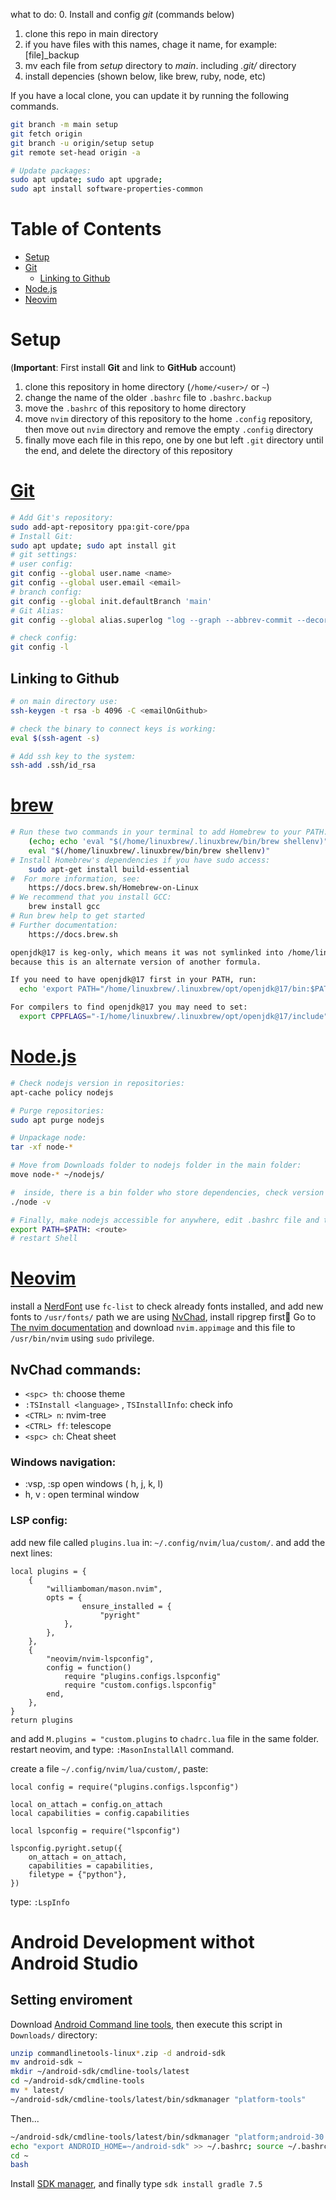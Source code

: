what to do:
0. Install and config _git_ (commands below)
1. clone this repo in main directory
2. if you have files with this names, chage it name, for example: [file]_backup
3. mv each file from _setup_ directory to _main_. including _.git/_ directory
4. install depencies (shown below, like brew, ruby, node, etc)

If you have a local clone, you can update it by running the following commands.
```bash
git branch -m main setup
git fetch origin
git branch -u origin/setup setup
git remote set-head origin -a
```
```bash
# Update packages:
sudo apt update; sudo apt upgrade;
sudo apt install software-properties-common
```
# Table of Contents

- [Setup](#setup)
- [Git](#git)
  - [Linking to Github](#github)
- [Node.js](#nodejs)
- [Neovim](#neovim)

  
# Setup
(**Important**: First install **Git** and link to **GitHub** account)
1. clone this repository in home directory (`/home/<user>/` or `~`)
2. change the name of the older `.bashrc` file to `.bashrc.backup`
3. move the `.bashrc` of this repository to home directory
4. move `nvim` directory of this repository to the home `.config` repository, then move out `nvim` directory and remove the empty `.config` directory
5. finally move each file in this repo, one by one but left `.git` directory until the end, and delete the directory of this repository


# [Git](https://git-scm.com/)
```bash
# Add Git's repository:
sudo add-apt-repository ppa:git-core/ppa 
# Install Git:
sudo apt update; sudo apt install git
# git settings:
# user config:
git config --global user.name <name>
git config --global user.email <email>
# branch config:
git config --global init.defaultBranch 'main'
# Git Alias:
git config --global alias.superlog "log --graph --abbrev-commit --decorate --date=relative --format=format:'%C(bold blue)%h%C(reset) - %C(bold green)(%ar)%C(reset) %C(white)%s%C(reset) %C(dim white)- %an%C(reset)%C(bold yellow)%d%C(reset)' --all"

# check config:
git config -l
```
## Linking to Github
```bash
# on main directory use:
ssh-keygen -t rsa -b 4096 -C <emailOnGithub>

# check the binary to connect keys is working:
eval $(ssh-agent -s)

# Add ssh key to the system:
ssh-add .ssh/id_rsa
```
# [brew](https://brew.sh/)
```bash
# Run these two commands in your terminal to add Homebrew to your PATH:
    (echo; echo 'eval "$(/home/linuxbrew/.linuxbrew/bin/brew shellenv)"') >> /home/josseth/.profile
    eval "$(/home/linuxbrew/.linuxbrew/bin/brew shellenv)"
# Install Homebrew's dependencies if you have sudo access:
    sudo apt-get install build-essential
#  For more information, see:
    https://docs.brew.sh/Homebrew-on-Linux
# We recommend that you install GCC:
    brew install gcc
# Run brew help to get started
# Further documentation:
    https://docs.brew.sh

openjdk@17 is keg-only, which means it was not symlinked into /home/linuxbrew/.linuxbrew,
because this is an alternate version of another formula.

If you need to have openjdk@17 first in your PATH, run:
  echo 'export PATH="/home/linuxbrew/.linuxbrew/opt/openjdk@17/bin:$PATH"' >> ~/.profile

For compilers to find openjdk@17 you may need to set:
  export CPPFLAGS="-I/home/linuxbrew/.linuxbrew/opt/openjdk@17/include"


```

# [Node.js](https://nodejs.org/en/)

```bash
# Check nodejs version in repositories:
apt-cache policy nodejs

# Purge repositories:
sudo apt purge nodejs

# Unpackage node:
tar -xf node-*

# Move from Downloads folder to nodejs folder in the main folder:
move node-* ~/nodejs/

#  inside, there is a bin folder who store dependencies, check version
./node -v

# Finally, make nodejs accessible for anywhere, edit .bashrc file and the path of node the next line:
export PATH=$PATH: <route>
# restart Shell
```

# [Neovim](https://neovim.io/)
install a [NerdFont](https://www.nerdfonts.com/font-downloads)
use ```fc-list``` to check already fonts installed, and add new fonts to ```/usr/fonts/``` path
we are using [NvChad](https://nvchad.com/docs/quickstart/install), install ripgrep first
Go to [The nvim documentation](https://github.com/neovim/neovim/releases/tag/stable) and download `nvim.appimage` and this file to `/usr/bin/nvim` using `sudo` privilege.
## NvChad commands:
- ```<spc> th```: choose theme
- ```:TSInstall <language>``` , ```TSInstallInfo```: check info
- ```<CTRL> n```: nvim-tree
- ```<CTRL> ff```: telescope
- ```<spc> ch```: Cheat sheet
### Windows navigation:
- :vsp, :sp open windows (<CTRL> h, j, k, l)
- <spc> h, v : open terminal window 
### LSP config:
add new file called ```plugins.lua``` in: ```~/.config/nvim/lua/custom/```. and add the next lines:
```neovim
local plugins = {
    {
        "williamboman/mason.nvim",
        opts = {
                ensure_installed = {
                    "pyright"
            },
        },
    },   
    {
        "neovim/nvim-lspconfig",
        config = function()
            require "plugins.configs.lspconfig"
            require "custom.configs.lspconfig"
        end,
    },
}
return plugins
```
and add ```M.plugins = "custom.plugins``` to ```chadrc.lua``` file in the same folder.
restart neovim, and type: ```:MasonInstallAll``` command.

create a file ```~/.config/nvim/lua/custom/```, paste:
```
local config = require("plugins.configs.lspconfig")

local on_attach = config.on_attach
local capabilities = config.capabilities

local lspconfig = require("lspconfig")

lspconfig.pyright.setup({
    on_attach = on_attach,
    capabilities = capabilities,
    filetype = {"python"},
})
```
type: ```:LspInfo``` 

# Android Development withot Android Studio
## Setting enviroment
Download [Android Command line tools](https://developer.android.com/studio), then execute this script in ```Downloads/``` directory:
```bash
unzip commandlinetools-linux*.zip -d android-sdk
mv android-sdk ~
mkdir ~/android-sdk/cmdline-tools/latest
cd ~/android-sdk/cmdline-tools
mv * latest/
~/android-sdk/cmdline-tools/latest/bin/sdkmanager "platform-tools"
```
Then...
```bash
~/android-sdk/cmdline-tools/latest/bin/sdkmanager "platform;android-30.0.3"
echo "export ANDROID_HOME=~/android-sdk" >> ~/.bashrc; source ~/.bashrc
cd ~
bash
```
Install [SDK manager](https://sdkman.io/install), and finally type ```sdk install gradle 7.5```
